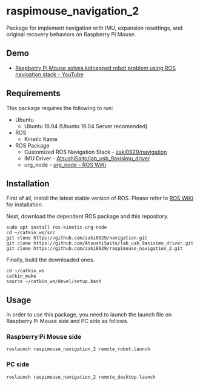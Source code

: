 # raspimouse_navigation_2
Package for implement navigation with IMU, expansion resettings, and original recovery behaviors on Raspberry Pi Mouse.

## Demo
* [Raspberry Pi Mouse solves kidnapped robot problem using ROS navigation stack - YouTube](https://youtu.be/ZaB9VDrkW28)

## Requirements

This package requires the following to run:

* Ubuntu
  * Ubuntu 16.04 (Ubuntu 16.04 Server recomended)
* ROS
  * Kinetic Kame
* ROS Package
  * Customized ROS Navigation Stack - [zaki0929/navigation](https://github.com/zaki0929/navigation)
  * IMU Driver - [AtsushiSaito/lab_usb_9axisimu_driver](https://github.com/AtsushiSaito/lab_usb_9axisimu_driver)
  * urg_node - [urg_node - ROS WiKi](http://wiki.ros.org/urg_node)

## Installation

First of all, install the latest stable version of ROS.
Please refer to [ROS WiKi](http://wiki.ros.org/kinetic/Installation) for installation.

Next, download the dependent ROS package and this repository.

```
sudo apt install ros-kinetic-urg-node
cd ~/catkin_ws/src
git clone https://github.com/zaki0929/navigation.git
git clone https://github.com/AtsushiSaito/lab_usb_9axisimu_driver.git
git clone https://github.com/zaki0929/raspimouse_navigation_2.git
```

Finally, build the downloaded ones.

```
cd ~/catkin_ws
catkin_make
source ~/catkin_ws/devel/setup.bash
```

## Usage

In order to use this package, you need to launch the launch file on Raspberry Pi Mouse side and PC side as follows.

### Raspberry Pi Mouse side

```
roslaunch raspimouse_navigation_2 remote_robot.launch
```

### PC side

```
roslaunch raspimouse_navigation_2 remote_desktop.launch
```

